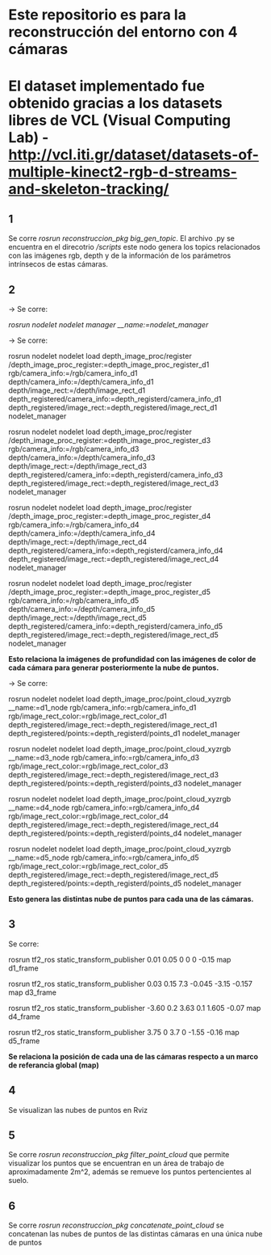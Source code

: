 # Este repositorio es para la reconstrucción del entorno con 4 cámaras
# El dataset implementado fue obtenido gracias a los datasets libres de VCL (Visual Computing Lab) - http://vcl.iti.gr/dataset/datasets-of-multiple-kinect2-rgb-d-streams-and-skeleton-tracking/

## 1

Se corre *rosrun reconstruccion_pkg big_gen_topic*. El archivo .py se encuentra en el direcotrio */scripts* este nodo genera los topics relacionados con las imágenes rgb, depth y de la información de los parámetros intrínsecos de estas cámaras.

## 2 

-> Se corre:

*rosrun nodelet nodelet manager  __name:=nodelet_manager*

-> Se corre: 

rosrun nodelet nodelet load depth_image_proc/register /depth_image_proc_register:=depth_image_proc_register_d1 rgb/camera_info:=/rgb/camera_info_d1 depth/camera_info:=/depth/camera_info_d1 depth/image_rect:=/depth/image_rect_d1 depth_registered/camera_info:=depth_registerd/camera_info_d1 depth_registered/image_rect:=depth_registered/image_rect_d1 nodelet_manager

rosrun nodelet nodelet load depth_image_proc/register /depth_image_proc_register:=depth_image_proc_register_d3 rgb/camera_info:=/rgb/camera_info_d3 depth/camera_info:=/depth/camera_info_d3 depth/image_rect:=/depth/image_rect_d3 depth_registered/camera_info:=depth_registerd/camera_info_d3 depth_registered/image_rect:=depth_registered/image_rect_d3 nodelet_manager

rosrun nodelet nodelet load depth_image_proc/register /depth_image_proc_register:=depth_image_proc_register_d4 rgb/camera_info:=/rgb/camera_info_d4 depth/camera_info:=/depth/camera_info_d4 depth/image_rect:=/depth/image_rect_d4 depth_registered/camera_info:=depth_registerd/camera_info_d4 depth_registered/image_rect:=depth_registered/image_rect_d4 nodelet_manager

rosrun nodelet nodelet load depth_image_proc/register /depth_image_proc_register:=depth_image_proc_register_d5 rgb/camera_info:=/rgb/camera_info_d5 depth/camera_info:=/depth/camera_info_d5 depth/image_rect:=/depth/image_rect_d5 depth_registered/camera_info:=depth_registerd/camera_info_d5 depth_registered/image_rect:=depth_registered/image_rect_d5 nodelet_manager

**Esto relaciona la imágenes de profundidad con las imágenes de color de cada cámara para generar posteriormente la nube de puntos.**

-> Se corre: 

rosrun nodelet nodelet load depth_image_proc/point_cloud_xyzrgb __name:=d1_node rgb/camera_info:=rgb/camera_info_d1 rgb/image_rect_color:=rgb/image_rect_color_d1 depth_registered/image_rect:=depth_registered/image_rect_d1 depth_registered/points:=depth_registerd/points_d1 nodelet_manager

rosrun nodelet nodelet load depth_image_proc/point_cloud_xyzrgb __name:=d3_node rgb/camera_info:=rgb/camera_info_d3 rgb/image_rect_color:=rgb/image_rect_color_d3 depth_registered/image_rect:=depth_registered/image_rect_d3 depth_registered/points:=depth_registerd/points_d3 nodelet_manager

rosrun nodelet nodelet load depth_image_proc/point_cloud_xyzrgb __name:=d4_node rgb/camera_info:=rgb/camera_info_d4 rgb/image_rect_color:=rgb/image_rect_color_d4 depth_registered/image_rect:=depth_registered/image_rect_d4 depth_registered/points:=depth_registerd/points_d4 nodelet_manager

rosrun nodelet nodelet load depth_image_proc/point_cloud_xyzrgb __name:=d5_node rgb/camera_info:=rgb/camera_info_d5 rgb/image_rect_color:=rgb/image_rect_color_d5 depth_registered/image_rect:=depth_registered/image_rect_d5 depth_registered/points:=depth_registerd/points_d5 nodelet_manager


**Esto genera las distintas nube de puntos para cada una de las cámaras.**

## 3

Se corre: 

rosrun tf2_ros static_transform_publisher 0.01 0.05 0 0 0 -0.15 map d1_frame

rosrun tf2_ros static_transform_publisher 0.03 0.15 7.3 -0.045 -3.15 -0.157 map d3_frame

rosrun tf2_ros static_transform_publisher -3.60 0.2 3.63 0.1 1.605 -0.07 map d4_frame

rosrun tf2_ros static_transform_publisher 3.75 0 3.7 0 -1.55 -0.16 map d5_frame

**Se relaciona la posición de cada una de las cámaras respecto a un marco de referancia global (map)**

## 4 

Se visualizan las nubes de puntos en Rviz

## 5 

Se corre *rosrun reconstruccion_pkg filter_point_cloud* que permite visualizar los puntos que se encuentran en un área de trabajo de aproximadamente 2m^2, además se remueve los puntos pertencientes al suelo. 

## 6 

Se corre *rosrun reconstruccion_pkg concatenate_point_cloud* se concatenan las nubes de puntos de las distintas cámaras en una única nube de puntos




